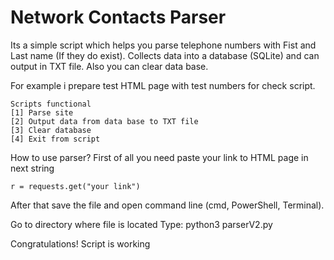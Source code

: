 # Network Contacts Parser
Its a simple script which helps you parse telephone numbers with Fist and Last name (If they do exist). 
Collects data into a database (SQLite) and can output in TXT file.
Also you can clear data base.

For example i prepare test HTML page with test numbers for check script.

	Scripts functional
	[1] Parse site
	[2] Output data from data base to TXT file
	[3] Clear database
	[4] Exit from script

How to use parser? 
First of all you need paste your link to HTML page in next string

	r = requests.get("your link")

After that save the file and open command line (cmd, PowerShell, Terminal).

Go to directory where file is located
Type: python3 parserV2.py

Congratulations! Script is working
